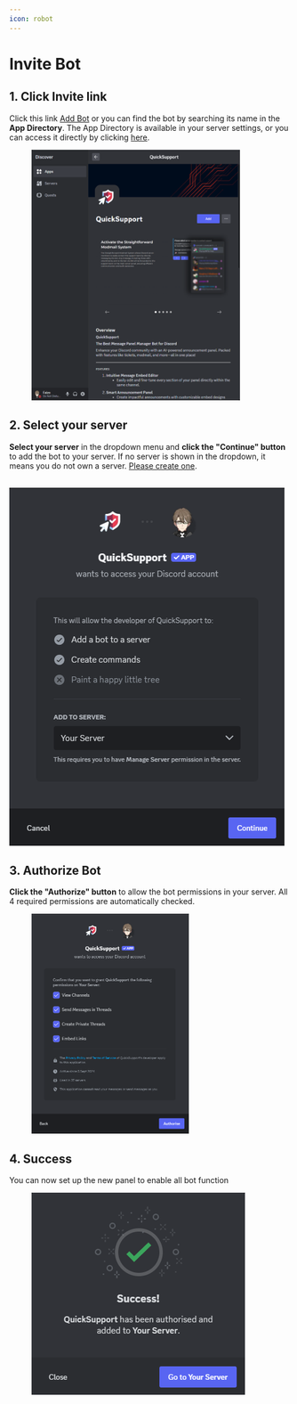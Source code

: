 ```yaml
---
icon: robot
---
```


# Invite Bot

## 1. Click Invite link

Click this link [Add Bot](https://discord.com/oauth2/authorize?client_id=1280984633739186318) or you can find the bot by searching its name in the **App Directory**. The App Directory is available in your server settings, or you can access it directly by clicking [here](https://discord.com/discovery/applications/1280984633739186318).

<div align="left"><figure><img src="../.gitbook/assets/image (7).png" alt="" width="375"><figcaption></figcaption></figure></div>

## **2. Select your server**

**Select your server** in the dropdown menu and **click the "Continue" button** to add the bot to your server. If no server is shown in the dropdown, it means you do not own a server. [Please create one](https://support.discord.com/hc/en-us/articles/204849977-How-do-I-create-a-server).

\
![](<../.gitbook/assets/image (1).png>)



## **3. Authorize Bot**

**Click the "Authorize" button** to allow the bot permissions in your server. All 4 required permissions are automatically checked.

<div align="left"><figure><img src="../.gitbook/assets/image (3).png" alt="" width="283"><figcaption></figcaption></figure></div>

## 4. Success

You can now set up the new panel to enable all bot function

<div align="left"><figure><img src="../.gitbook/assets/image (4).png" alt=""><figcaption></figcaption></figure></div>
